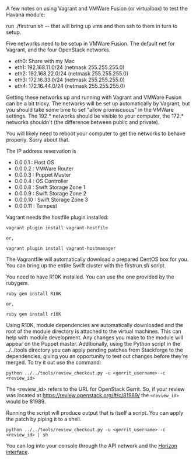 A few notes on using Vagrant and VMWare Fusion (or virtualbox) to test the Havana module:

run ./firstrun.sh -- that will bring up vms and then ssh to them in turn to setup.

Five networks need to be setup in VMWare Fusion. The default net for
Vagrant, and the four OpenStack networks.

*  eth0: Share with my Mac
*  eth1: 192.168.11.0/24 (netmask 255.255.255.0)
*  eth2: 192.168.22.0/24 (netmask 255.255.255.0)
*  eth3: 172.16.33.0/24 (netmask 255.255.255.0)
*  eth4: 172.16.44.0/24 (netmask 255.255.255.0)

Getting these networks up and running with Vagrant and VMWare Fusion can
be a bit tricky. The networks will be set up automatically by Vagrant,
but you should take some time to set "allow promiscuous" in the VMWare
settings. The 192.* networks should be visible to your computer, the
172.* networks shouldn't (the difference between public and private).

You will likely need to reboot your computer to get the networks to behave
properly. Sorry about that.

The IP address reservation is

* 0.0.0.1  : Host OS
* 0.0.0.2  : VMWare Router
* 0.0.0.3  : Puppet Master
* 0.0.0.4  : OS Controller
* 0.0.0.8  : Swift Storage Zone 1
* 0.0.0.9  : Swift Storage Zone 2
* 0.0.0.10 : Swift Storage Zone 3
* 0.0.0.11 : Tempest

Vagrant needs the hostfile plugin installed:

```
vagrant plugin install vagrant-hostfile

or, 

vagrant plugin install vagrant-hostmanager
```

The Vagrantfile will automatically download a prepared CentOS box for you.
You can bring up the entire Swift cluster with the firstrun.sh script.


You need to have R10K installed. You can use the one provided by the rubygem.

```
ruby gem install R10K

or,

ruby gem install r10K
```

Using R10K, module dependencies are automatically downloaded and the root of the module
directory is attached to the virtual machines. This can help with module development.
Any changes you make to the module will appear on the Puppet master. Additionally,
using the Python script in the ../../tools directory you can apply pending patches
from Stackforge to the dependencies, giving you an opportunity to test out changes
before they're merged. To try it out use the command:

```
python ../../tools/review_checkout.py -u <gerrit_username> -c <review_id>
```

The <review_id> refers to the URL for OpenStack Gerrit. So, if your review was located at 
https://review.openstack.org/#/c/81989/ the `<review_id>` would be 81989.

Running the script will produce output that is itself a script. You can apply the patch by
piping it to a shell.

```
python ../../tools/review_checkout.py -u <gerrit_username> -c <review_id> | sh
```

You can log into your console through the API network and the
[Horizon interface](http://192.168.11.4).
